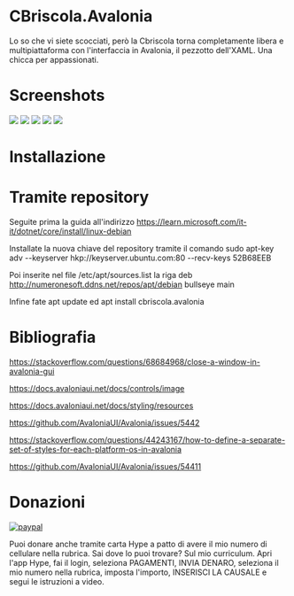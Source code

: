 # CBriscola.Avalonia
Lo so che vi siete scocciati, però la Cbriscola torna completamente libera e multipiattaforma con l'interfaccia in Avalonia, il pezzotto dell'XAML. Una chicca per appassionati.

# Screenshots
<img src="https://user-images.githubusercontent.com/49764967/218879403-0f3586ce-21b5-4765-ad62-d3b6b04b15ac.png" />
<img src="https://user-images.githubusercontent.com/49764967/218879409-295fff5c-8556-4c61-9f0c-8bfd7b7ad980.png" />
<img src="https://user-images.githubusercontent.com/49764967/218879412-15fcd966-26af-4eb9-9370-be739c444f3c.png" />
<img src="https://user-images.githubusercontent.com/49764967/218879414-3e3d4fa5-f378-46fc-a084-c062377b9769.png" />
<img src="https://user-images.githubusercontent.com/49764967/219301533-e73f8a4b-c285-4f9e-976d-8cbf5c3d88f6.png" />


# Installazione

# Tramite repository
Seguite prima la guida all'indirizzo https://learn.microsoft.com/it-it/dotnet/core/install/linux-debian

Installate la nuova chiave del repository tramite il comando sudo apt-key adv --keyserver hkp://keyserver.ubuntu.com:80 --recv-keys 52B68EEB

Poi inserite nel file /etc/apt/sources.list la riga deb http://numeronesoft.ddns.net/repos/apt/debian bullseye main

Infine fate apt update ed apt install cbriscola.avalonia
                                                                                                                                                  
# Bibliografia
https://stackoverflow.com/questions/68684968/close-a-window-in-avalonia-gui

https://docs.avaloniaui.net/docs/controls/image

https://docs.avaloniaui.net/docs/styling/resources

https://github.com/AvaloniaUI/Avalonia/issues/5442

https://stackoverflow.com/questions/44243167/how-to-define-a-separate-set-of-styles-for-each-platform-os-in-avalonia

https://github.com/AvaloniaUI/Avalonia/issues/54411

# Donazioni

[![paypal](https://www.paypalobjects.com/it_IT/IT/i/btn/btn_donateCC_LG.gif)](https://www.paypal.com/cgi-bin/webscr?cmd=_s-xclick&hosted_button_id=H4ZHTFRCETWXG)

Puoi donare anche tramite carta Hype a patto di avere il mio numero di cellulare nella rubrica. Sai dove lo puoi trovare? Sul mio curriculum.
Apri l'app Hype, fai il login, seleziona PAGAMENTI, INVIA DENARO, seleziona il mio numero nella rubrica, imposta l'importo, INSERISCI LA CAUSALE e segui le istruzioni a video.


